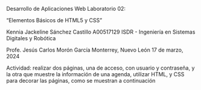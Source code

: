 Desarrollo de Aplicaciones Web
Laboratorio 02:


“Elementos Básicos de HTML5 y CSS”


 


Kennia Jackeline Sánchez Castillo	A00517129
ISDR - Ingeniería en Sistemas Digitales y Robótica 







Profe. Jesús Carlos Morón García
Monterrey, Nuevo León 
17 de marzo, 2024


Actividad: realizar dos páginas, una de acceso, con usuario y contraseña, y la otra que muestre la información de una agenda, utilizar HTML, y CSS para decorar las páginas, como se muestran a continuación

